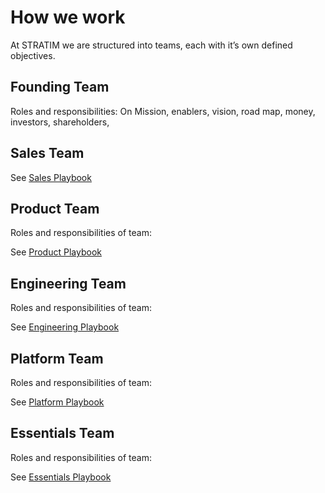# How we work

At STRATIM we are structured into teams, each with it’s own defined objectives.

## Founding Team

Roles and responsibilities: On Mission, enablers, vision, road map, money, investors, shareholders,

## Sales Team

See [Sales Playbook](/playbook-sales/README.md)

## Product Team

Roles and responsibilities of team:

See [Product Playbook](/playbook-product/README.md)

## Engineering Team

Roles and responsibilities of team:

See [Engineering Playbook](/playbook-engineering/README.md)

## Platform Team

Roles and responsibilities of team:

See [Platform Playbook](/playbook-platform/README.md)

## Essentials Team

Roles and responsibilities of team:

See [Essentials Playbook](/playbook-essentials/README.md)
